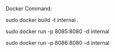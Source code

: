 Docker Command:

sudo docker build -t internal .

sudo docker run  -p 8085:8080 -d internal

sudo docker run -p 8086:8080 -d internal
